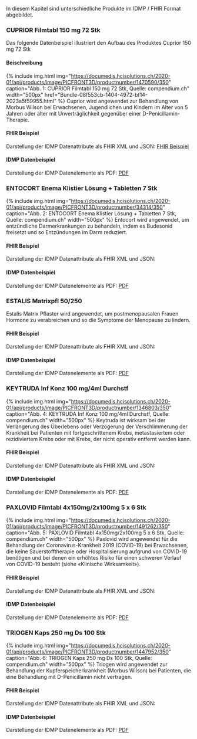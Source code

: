 In diesem Kapitel sind unterschiedliche Produkte im IDMP / FHIR Format abgebildet.

### CUPRIOR Filmtabl 150 mg 72 Stk
Das folgende Datenbeispiel illustriert den Aufbau des Produktes Cuprior 150 mg 72 Stk

#### Beischreibung
{% include img.html img="https://documedis.hcisolutions.ch/2020-01/api/products/image/PICFRONT3D/productnumber/1470590/350" caption="Abb. 1: CUPRIOR Filmtabl 150 mg 72 Stk, Quelle: compendium.ch" width="500px" href="Bundle-08f553cb-1404-4972-bf14-2023a5f59955.html" %}
Cuprior wird angewendet zur Behandlung von Morbus Wilson bei Erwachsenen, Jugendlichen und Kindern im Alter von 5 Jahren oder älter mit Unverträglichkeit gegenüber einer D-Penicillamin-Therapie.

#### FHIR Beispiel
Darstellung der IDMP Datenattribute als FHIR XML und JSON: 
[FHIR Beispiel](Bundle-08f553cb-1404-4972-bf14-2023a5f59955.html)

#### IDMP Datenbeispiel
Darstellung der IDMP Datenelemente als PDF:
[PDF](https://github.com/bag-epl/bag-epl-fhir/blob/master/input/attachments/CUPRIOR_Example-BAG_IDMP.pdf)

### ENTOCORT Enema Klistier Lösung + Tabletten 7 Stk
{% include img.html img="https://documedis.hcisolutions.ch/2020-01/api/products/image/PICFRONT3D/productnumber/34314/350" caption="Abb. 2: ENTOCORT Enema Klistier Lösung + Tabletten 7 Stk, Quelle: compendium.ch" width="500px" %}
Entocort wird angewendet, um entzündliche Darmerkrankungen zu behandeln, indem es Budesonid freisetzt und so Entzündungen im Darm reduziert.

#### FHIR Beispiel
Darstellung der IDMP Datenattribute als FHIR XML und JSON:

#### IDMP Datenbeispiel
Darstellung der IDMP Datenelemente als PDF:
[PDF](https://github.com/bag-epl/bag-epl-fhir/blob/master/input/attachments/ENTOCORT_Example-BAG_IDMP.pdf)

### ESTALIS Matrixpfl 50/250 
Estalis Matrix Pflaster wird angewendet, um postmenopausalen Frauen Hormone zu verabreichen und so die Symptome der Menopause zu lindern.

#### FHIR Beispiel
Darstellung der IDMP Datenattribute als FHIR XML und JSON:

#### IDMP Datenbeispiel
Darstellung der IDMP Datenelemente als PDF:
[PDF](https://github.com/bag-epl/bag-epl-fhir/blob/master/input/attachments/ESTALIS_Example-BAG_IDMP.pdf)

### KEYTRUDA Inf Konz 100 mg/4ml Durchstf
{% include img.html img="https://documedis.hcisolutions.ch/2020-01/api/products/image/PICFRONT3D/productnumber/1346803/350" caption="Abb. 4: KEYTRUDA Inf Konz 100 mg/4ml Durchstf, Quelle: compendium.ch" width="500px" %}
Keytruda ist wirksam bei der Verlängerung des Überlebens oder Verzögerung der Verschlimmerung der Krankheit bei Patienten mit fortgeschrittenem Krebs, metastasiertem oder rezidiviertem Krebs oder mit Krebs, der nicht operativ entfernt werden kann.

#### FHIR Beispiel
Darstellung der IDMP Datenattribute als FHIR XML und JSON:

#### IDMP Datenbeispiel
Darstellung der IDMP Datenelemente als PDF:
[PDF](https://github.com/bag-epl/bag-epl-fhir/blob/master/input/attachments/KEYTRUDA_Example-BAG_IDMP.pdf)

### PAXLOVID Filmtabl 4x150mg/2x100mg 5 x 6 Stk
{% include img.html img="https://documedis.hcisolutions.ch/2020-01/api/products/image/PICFRONT3D/productnumber/1491262/350" caption="Abb. 5: PAXLOVID Filmtabl 4x150mg/2x100mg 5 x 6 Stk, Quelle: compendium.ch" width="500px" %}
Paxlovid wird angewendet für die Behandlung der Coronavirus-Krankheit 2019 (COVID-19) bei Erwachsenen, die keine Sauerstofftherapie oder Hospitalisierung aufgrund von COVID-19 benötigen und bei denen ein erhöhtes Risiko für einen schweren Verlauf von COVID-19 besteht (siehe «Klinische Wirksamkeit»).

#### FHIR Beispiel
Darstellung der IDMP Datenattribute als FHIR XML und JSON:

#### IDMP Datenbeispiel
Darstellung der IDMP Datenelemente als PDF:
[PDF](https://github.com/bag-epl/bag-epl-fhir/blob/master/input/attachments/PAXLOVID_Example-BAG_IDMP.pdf)

### TRIOGEN Kaps 250 mg Ds 100 Stk
{% include img.html img="https://documedis.hcisolutions.ch/2020-01/api/products/image/PICFRONT3D/productnumber/1447952/350" caption="Abb. 6: TRIOGEN Kaps 250 mg Ds 100 Stk, Quelle: compendium.ch" width="500px" %}
Triogen wird angewendet zur Behandlung der Kupferspeicherkrankheit (Morbus Wilson) bei Patienten, die eine Behandlung mit D-Penicillamin nicht vertragen.

#### FHIR Beispiel
Darstellung der IDMP Datenattribute als FHIR XML und JSON:

#### IDMP Datenbeispiel
Darstellung der IDMP Datenelemente als PDF:
[PDF](https://github.com/bag-epl/bag-epl-fhir/blob/master/input/attachments/TRIOGEN_Example-BAG_IDMP.pdf)